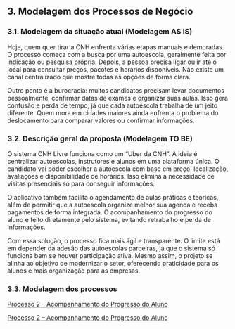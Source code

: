 ## 3. Modelagem dos Processos de Negócio




### 3.1. Modelagem da situação atual (Modelagem AS IS)

Hoje, quem quer tirar a CNH enfrenta várias etapas manuais e demoradas. O processo começa com a busca por uma autoescola, geralmente feita por indicação ou pesquisa própria. Depois, a pessoa precisa ligar ou ir até o local para consultar preços, pacotes e horários disponíveis. Não existe um canal centralizado que mostre todas as opções de forma clara.

Outro ponto é a burocracia: muitos candidatos precisam levar documentos pessoalmente, confirmar datas de exames e organizar suas aulas. Isso gera confusão e perda de tempo, já que cada autoescola trabalha de um jeito diferente. Quem mora em cidades maiores ainda enfrenta o problema do deslocamento para comparar valores ou confirmar informações.

### 3.2. Descrição geral da proposta (Modelagem TO BE)

O sistema CNH Livre funciona como um “Uber da CNH”. A ideia é centralizar autoescolas, instrutores e alunos em uma plataforma única. O candidato vai poder escolher a autoescola com base em preço, localização, avaliações e disponibilidade de horários. Isso elimina a necessidade de visitas presenciais só para conseguir informações.

O aplicativo também facilita o agendamento de aulas práticas e teóricas, além de permitir que a autoescola organize melhor sua agenda e receba pagamentos de forma integrada. O acompanhamento do progresso do aluno é feito diretamente pelo sistema, evitando retrabalho e perda de informações.

Com essa solução, o processo fica mais ágil e transparente. O limite está em depender da adesão das autoescolas parceiras, já que o sistema só funciona bem se houver participação ativa. Mesmo assim, o projeto se alinha ao objetivo de modernizar o setor, oferecendo praticidade para os alunos e mais organização para as empresas.

### 3.3. Modelagem dos processos

[Processo 2 – Acompanhamento do Progresso do Aluno](./processos/processo-1-nome-do-processo.md "Detalhamento do Processo 1.")

[Processo 2 – Acompanhamento do Progresso do Aluno](./processos/processo-2-nome-do-processo.md "Detalhamento do Processo 2.")
